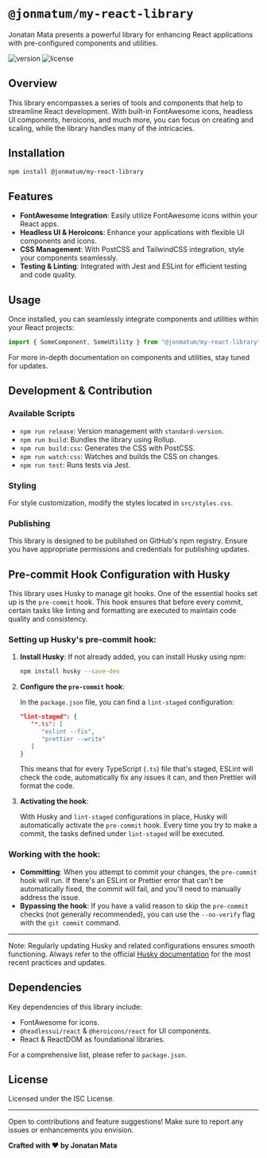 # `@jonmatum/my-react-library`

Jonatan Mata presents a powerful library for enhancing React applications with pre-configured components and utilities.

![version](https://img.shields.io/badge/version-1.5.1-blue)
![license](https://img.shields.io/badge/license-ISC-green)

## Overview

This library encompasses a series of tools and components that help to streamline React development. With built-in FontAwesome icons, headless UI components, heroicons, and much more, you can focus on creating and scaling, while the library handles many of the intricacies.

## Installation

```bash
npm install @jonmatum/my-react-library
```

## Features

- **FontAwesome Integration**: Easily utilize FontAwesome icons within your React apps.
- **Headless UI & Heroicons**: Enhance your applications with flexible UI components and icons.
- **CSS Management**: With PostCSS and TailwindCSS integration, style your components seamlessly.
- **Testing & Linting**: Integrated with Jest and ESLint for efficient testing and code quality.

## Usage

Once installed, you can seamlessly integrate components and utilities within your React projects:

```javascript
import { SomeComponent, SomeUtility } from "@jonmatum/my-react-library";
```

For more in-depth documentation on components and utilities, stay tuned for updates.

## Development & Contribution

### Available Scripts

- `npm run release`: Version management with `standard-version`.
- `npm run build`: Bundles the library using Rollup.
- `npm run build:css`: Generates the CSS with PostCSS.
- `npm run watch:css`: Watches and builds the CSS on changes.
- `npm run test`: Runs tests via Jest.

### Styling

For style customization, modify the styles located in `src/styles.css`.

### Publishing

This library is designed to be published on GitHub's npm registry. Ensure you have appropriate permissions and credentials for publishing updates.

## Pre-commit Hook Configuration with Husky

This library uses Husky to manage git hooks. One of the essential hooks set up is the `pre-commit` hook. This hook ensures that before every commit, certain tasks like linting and formatting are executed to maintain code quality and consistency.

### Setting up Husky's pre-commit hook:

1. **Install Husky**: If not already added, you can install Husky using npm:

   ```bash
   npm install husky --save-dev
   ```

2. **Configure the `pre-commit` hook**:

   In the `package.json` file, you can find a `lint-staged` configuration:

   ```json
   "lint-staged": {
      "*.ts": [
         "eslint --fix",
         "prettier --write"
      ]
   }
   ```

   This means that for every TypeScript (`.ts`) file that's staged, ESLint will check the code, automatically fix any issues it can, and then Prettier will format the code.

3. **Activating the hook**:

   With Husky and `lint-staged` configurations in place, Husky will automatically activate the `pre-commit` hook. Every time you try to make a commit, the tasks defined under `lint-staged` will be executed.

### Working with the hook:

- **Committing**: When you attempt to commit your changes, the `pre-commit` hook will run. If there's an ESLint or Prettier error that can't be automatically fixed, the commit will fail, and you'll need to manually address the issue.
- **Bypassing the hook**: If you have a valid reason to skip the `pre-commit` checks (not generally recommended), you can use the `--no-verify` flag with the `git commit` command.

---

Note: Regularly updating Husky and related configurations ensures smooth functioning. Always refer to the official [Husky documentation](https://github.com/typicode/husky) for the most recent practices and updates.

## Dependencies

Key dependencies of this library include:

- FontAwesome for icons.
- `@headlessui/react` & `@heroicons/react` for UI components.
- React & ReactDOM as foundational libraries.

For a comprehensive list, please refer to `package.json`.

## License

Licensed under the ISC License.

---

Open to contributions and feature suggestions! Make sure to report any issues or enhancements you envision.

**Crafted with ❤️ by Jonatan Mata**
